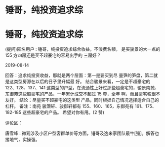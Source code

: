 # 锤哥，纯投资追求综

# 锤哥，纯投资追求综

(提问)匿名用户 : 锤哥，纯投资追求综合收益，不浪费名额， 是买骏景的大一点的 155 方四房还是买不超豪宅的容易出手的 三房好？

2019-08-14

回答：追求纯投资收益，那就是两个层面：第一是要买到尽 量笋的笋盘，第二就是这类型房源在以后的日子里升幅最 好。 结合骏景来看，一定是不超豪宅的 122、128、137、141 这类型的户型，在流通性上好过那些超豪宅的，骏景南苑、 东御苑这些超豪宅的产品，一年累计成交不超过 15 套，全年 啊，而且豪宅税很不友好。 结论：尽量买不超豪宅的这类型 产品，同时根据自己情况选择适合自己的杠杆。 备注：南苑 骏灏轩、骏御轩都有 155、160、165，东御苑有 161、175、 182-185 这些超豪宅的产品。 希望对你有用。(2 赞)

评论区：

唐雪峰 : 微观涉及小区户型客群单价等方面，锤哥及逸米家团队最牛[强]。解答也接地气，实操强。